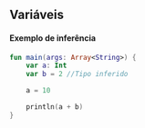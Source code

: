 
## Variáveis

#### Exemplo de inferência
```kotlin
fun main(args: Array<String>) {
    var a: Int
    var b = 2 //Tipo inferido

    a = 10

    println(a + b)
}
```

